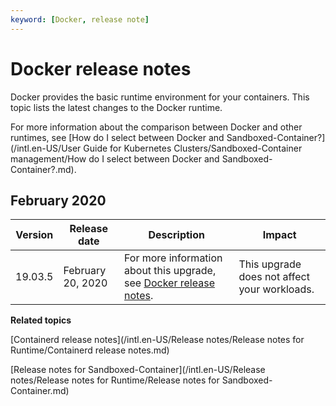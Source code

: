 ```yaml
---
keyword: [Docker, release note]
---
```


# Docker release notes

Docker provides the basic runtime environment for your containers. This topic lists the latest changes to the Docker runtime.

For more information about the comparison between Docker and other runtimes, see [How do I select between Docker and Sandboxed-Container?](/intl.en-US/User Guide for Kubernetes Clusters/Sandboxed-Container management/How do I select between Docker and Sandboxed-Container?.md).

## February 2020

|Version|Release date|Description|Impact|
|-------|------------|-----------|------|
|19.03.5|February 20, 2020|For more information about this upgrade, see [Docker release notes](https://docs.docker.com/engine/release-notes/19.03/).|This upgrade does not affect your workloads.|

**Related topics**  


[Containerd release notes](/intl.en-US/Release notes/Release notes for Runtime/Containerd release notes.md)

[Release notes for Sandboxed-Container](/intl.en-US/Release notes/Release notes for Runtime/Release notes for Sandboxed-Container.md)

